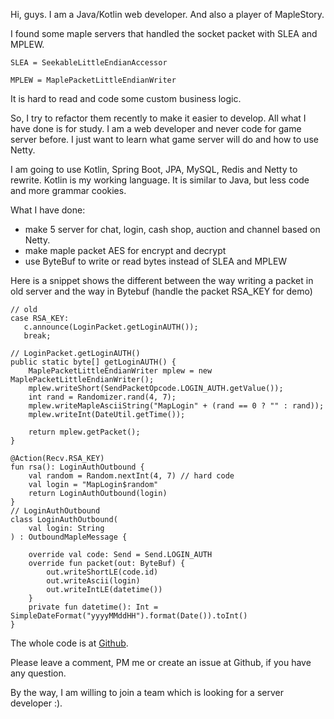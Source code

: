 Hi, guys.
I am a Java/Kotlin web developer. And also a player of MapleStory.

I found some maple servers that handled the socket packet with SLEA and MPLEW.

`SLEA = SeekableLittleEndianAccessor`

`MPLEW = MaplePacketLittleEndianWriter`

It is hard to read and code some custom business logic.

So, I try to refactor them recently to make it easier to develop.
All what I have done is for study. I am a web developer and never code for game server before.
I just want to learn what game server will do and how to use Netty.

I am going to use Kotlin, Spring Boot, JPA, MySQL, Redis and Netty to rewrite.
Kotlin is my working language. It is similar to Java, but less code and more grammar cookies.

 What I have done:

* make 5 server for chat, login, cash shop, auction and channel based on Netty.
* make maple packet AES for encrypt and decrypt
* use ByteBuf to write or read bytes instead of SLEA and MPLEW

Here is a snippet shows the different between the way writing a packet in old server and the way  in Bytebuf (handle the packet RSA_KEY for demo)
```
// old
case RSA_KEY:
   c.announce(LoginPacket.getLoginAUTH());
   break;

// LoginPacket.getLoginAUTH()
public static byte[] getLoginAUTH() {
    MaplePacketLittleEndianWriter mplew = new MaplePacketLittleEndianWriter();
    mplew.writeShort(SendPacketOpcode.LOGIN_AUTH.getValue());
    int rand = Randomizer.rand(4, 7);
    mplew.writeMapleAsciiString("MapLogin" + (rand == 0 ? "" : rand));
    mplew.writeInt(DateUtil.getTime());

    return mplew.getPacket();
}
```
```
@Action(Recv.RSA_KEY)
fun rsa(): LoginAuthOutbound {
    val random = Random.nextInt(4, 7) // hard code
    val login = "MapLogin$random"
    return LoginAuthOutbound(login)
}
// LoginAuthOutbound
class LoginAuthOutbound(
    val login: String
) : OutboundMapleMessage {

    override val code: Send = Send.LOGIN_AUTH
    override fun packet(out: ByteBuf) {
        out.writeShortLE(code.id)
        out.writeAscii(login)
        out.writeIntLE(datetime())
    }
    private fun datetime(): Int = SimpleDateFormat("yyyyMMddHH").format(Date()).toInt()
}
``` 

The whole code is at [Github](https://github.com/Clixin/maplestory-server-netty-framework).

Please leave a comment,  PM me or create an issue at Github, if you have any question.


By the way, I am willing to join a team which is looking for a server developer :).


